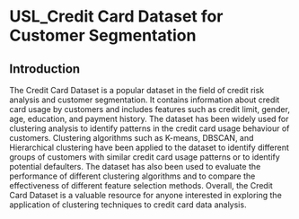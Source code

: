 # USL_Credit Card Dataset for Customer Segmentation

## Introduction

The Credit Card Dataset is a popular dataset in the field of credit risk analysis and customer segmentation. It contains information about credit card usage by customers and includes features such as credit limit, gender, age, education, and payment history. The dataset has been widely used for clustering analysis to identify patterns in the credit card usage behaviour of customers. Clustering algorithms such as K-means, DBSCAN, and Hierarchical clustering have been applied to the dataset to identify different groups of customers with similar credit card usage patterns or to identify potential defaulters. The dataset has also been used to evaluate the performance of different clustering algorithms and to compare the effectiveness of different feature selection methods. Overall, the Credit Card Dataset is a valuable resource for anyone interested in exploring the application of clustering techniques to credit card data analysis.


